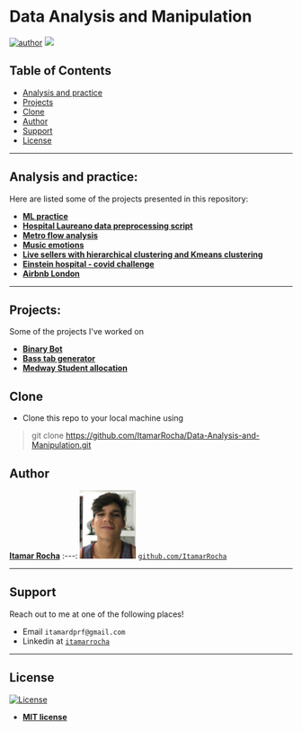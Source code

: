 # Data Analysis and Manipulation

[![author](https://img.shields.io/badge/Itamar-Rocha-black.svg)](https://www.linkedin.com/in/itamarrocha) [![](https://img.shields.io/badge/python-3.7+-blue.svg)](https://www.python.org/downloads/release/python-365/)


## Table of Contents

- [Analysis and practice](#analysis-and-practice)
- [Projects](#projects)
- [Clone](#clone)
- [Author](#author)
- [Support](#support)
- [License](#license)


---

## Analysis and practice:
Here are listed some of the projects presented in this repository:

* [**ML practice**](https://github.com/ItamarRocha/Data-Analysis-and-Manipulation/tree/master/ML_practice)
* [**Hospital Laureano data preprocessing script**](https://github.com/ItamarRocha/Data-Analysis-and-Manipulation/tree/master/ML_practice/med)
* [**Metro flow analysis**](https://github.com/ItamarRocha/Data-Analysis-and-Manipulation/tree/master/analysis/metro)
* [**Music emotions**](https://github.com/ItamarRocha/Data-Analysis-and-Manipulation/blob/master/analysis/emotions/emotions-final.ipynb)
* [**Live sellers with hierarchical clustering and Kmeans clustering**](https://github.com/ItamarRocha/Data-Analysis-and-Manipulation/tree/master/analysis/live%20sellers)
* [**Einstein hospital - covid challenge**](https://github.com/ItamarRocha/Data-Analysis-and-Manipulation/blob/master/analysis/covid_einstein/Untitled.ipynb)
* [**Airbnb London**](https://github.com/ItamarRocha/Data-Analysis-and-Manipulation/tree/master/analysis/airbnb)
---

## Projects:
Some of the projects I've worked on

* [**Binary Bot**](https://github.com/ItamarRocha/binary-bot)
* [**Bass tab generator**](https://github.com/joallace/bass-generator)
* [**Medway Student allocation**](https://github.com/ItamarRocha/Operations-Research/tree/master/projects/medway)

## Clone

- Clone this repo to your local machine using
> git clone https://github.com/ItamarRocha/Data-Analysis-and-Manipulation.git

## Author

 <a href="https://www.linkedin.com/in/itamarrocha/" target="_blank">**Itamar Rocha**</a>
:---: 
<img src="imgs/profile.JPG" width="100px"> </img>
<a href="http://github.com/ItamarRocha" target="_blank">`github.com/ItamarRocha`</a>

---

## Support

Reach out to me at one of the following places!

- Email `itamardprf@gmail.com` 
- Linkedin at <a href="https://www.linkedin.com/in/itamarrocha/" target="_blank">`itamarrocha`</a>

---

## License

[![License](http://img.shields.io/:license-mit-blue.svg?style=flat-square)](http://badges.mit-license.org)

- **[MIT license](http://opensource.org/licenses/mit-license.php)**

